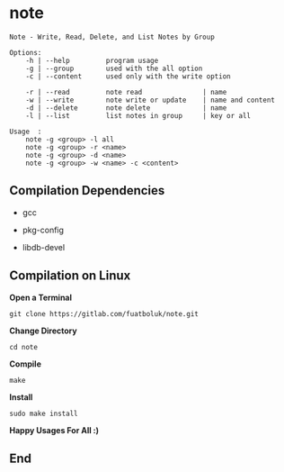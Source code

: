 # note

    Note - Write, Read, Delete, and List Notes by Group

    Options:
        -h | --help	        program usage
        -g | --group        used with the all option
        -c | --content      used only with the write option

        -r | --read         note read               | name
        -w | --write        note write or update    | name and content
        -d | --delete       note delete             | name
        -l | --list         list notes in group     | key or all

    Usage  :
    	note -g <group> -l all
    	note -g <group> -r <name>
    	note -g <group> -d <name>
    	note -g <group> -w <name> -c <content>


## Compilation Dependencies

*  gcc

*  pkg-config

*  libdb-devel



## Compilation on Linux


**Open a Terminal**

`git clone https://gitlab.com/fuatboluk/note.git`

**Change Directory**

`cd note`

**Compile**

`make`

**Install**

`sudo make install`

**Happy Usages For All :)**

## End